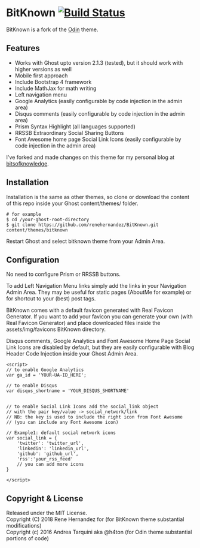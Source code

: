 # BitKnown [![Build Status](https://travis-ci.org/renehernandez/BitKnown.svg?branch=master)](https://travis-ci.org/renehernandez/BitKnown)

BitKnown is a fork of the [Odin](https://github.com/h4t0n/odin) theme.

## Features

* Works with Ghost upto version 2.1.3 (tested), but it should work with higher versions as well  
* Mobile first approach
* Include Bootstrap 4 framework
* Include MathJax for math writing  
* Left navigation menu
* Google Analytics (easily configurable by code injection in the admin area)  
* Disqus comments (easily configurable by code injection in the admin area)  
* Prism Syntax Highlight (all languages supported)  
* RRSSB Extraordinary Social Sharing Buttons  
* Font Awesome home page Social Link Icons (easily configurable by code injection in the admin area)

I've forked and made changes on this theme for my personal blog at [bitsofknowledge](https://bitsofknowledge.net).

## Installation

Installation is the same as other themes, so clone or download the content of this repo inside your Ghost content/themes/ folder.

```
# for example
$ cd /your-ghost-root-directory
$ git clone https://github.com/renehernandez/BitKnown.git content/themes/bitknown
```
Restart Ghost and select bitknown theme from your Admin Area.

## Configuration

No need to configure Prism or RRSSB buttons.

To add Left Navigation Menu links simply add the links in your Navigation Admin Area. They may be useful for static pages (AboutMe for example) or for shortcut to your (best) post tags.

BitKnown comes with a default favicon generated with Real Favicon Generator. If you want to add your favicon you can generate your own (with Real Favicon Generator) and place downloaded files inside the assets/img/favicons BitKnown directory.

Disqus comments, Google Analytics and Font Awesome Home Page Social Link Icons are disabled by default, but they are easily configurable with Blog Header Code Injection inside your Ghost Admin Area.

```
<script>
// to enable Google Analytics
var ga_id = 'YOUR-UA-ID_HERE';

// to enable Disqus
var disqus_shortname = 'YOUR_DISQUS_SHORTNAME'


// to enable Social Link Icons add the social_link object
// with the pair key/value -> social_network/link
// NB: the key is used to include the right icon from Font Awesome
// (you can include any Font Awesome icon)

// Example1: default social network icons
var social_link = {
    'twitter': 'twitter_url',
    'linkedin': 'linkedin_url',
    'github': 'github_url',
    'rss':'your_rss_feed'
    // you can add more icons
}

</script>
```

## Copyright & License

Released under the MIT License.  
Copyright (C) 2018 Rene Hernandez for (for BitKnown theme substantial modifications)  
Copyright (c) 2016 Andrea Tarquini aka @h4ton (for Odin theme substantial portions of code)

